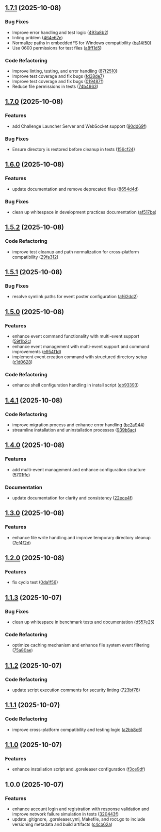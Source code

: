 ## [1.7.1](https://github.com/dimasma0305/gzcli/compare/v1.7.0...v1.7.1) (2025-10-08)

### Bug Fixes

* Improve error handling and test logic ([493a8b2](https://github.com/dimasma0305/gzcli/commit/493a8b26e04dcc8feb59d0667e41da7da7ca7012))
* linting priblem ([464e67e](https://github.com/dimasma0305/gzcli/commit/464e67e7138bd57712cddfc8a54a41d5c7541dce))
* Normalize paths in embeddedFS for Windows compatibility ([ba14f50](https://github.com/dimasma0305/gzcli/commit/ba14f5061d3432cf1b3a34b12f55db0bf28e5704))
* Use 0600 permissions for test files ([a8ff1d5](https://github.com/dimasma0305/gzcli/commit/a8ff1d56e13eb62e33774d4b8a7d16028f6dfa0e))

### Code Refactoring

* Improve linting, testing, and error handling ([87f2510](https://github.com/dimasma0305/gzcli/commit/87f251082278b3629955feac93af5c8be65e77c4))
* Improve test coverage and fix bugs ([fd38de7](https://github.com/dimasma0305/gzcli/commit/fd38de7a6ae0324504fc60753a5da463f26ce84c))
* Improve test coverage and fix bugs ([019487f](https://github.com/dimasma0305/gzcli/commit/019487f61073f178fb4246e8c8c557005fe5c519))
* Reduce file permissions in tests ([74b4963](https://github.com/dimasma0305/gzcli/commit/74b49636754791fe126e3af2354cede07bc453f5))

## [1.7.0](https://github.com/dimasma0305/gzcli/compare/v1.6.0...v1.7.0) (2025-10-08)

### Features

* add Challenge Launcher Server and WebSocket support ([90dd69f](https://github.com/dimasma0305/gzcli/commit/90dd69f49ecab510aa9d59983db4189798d8fd1c))

### Bug Fixes

* Ensure directory is restored before cleanup in tests ([156cf24](https://github.com/dimasma0305/gzcli/commit/156cf249b2089bc8f18fd0398739c7c63ff61098))

## [1.6.0](https://github.com/dimasma0305/gzcli/compare/v1.5.2...v1.6.0) (2025-10-08)

### Features

* update documentation and remove deprecated files ([8654d4d](https://github.com/dimasma0305/gzcli/commit/8654d4dbc62e0f7206f8e90c0d5e126a2f425c7b))

### Bug Fixes

* clean up whitespace in development practices documentation ([af517be](https://github.com/dimasma0305/gzcli/commit/af517bed5f6242e93f4a6e8ff8e5f0d7ebfd355b))

## [1.5.2](https://github.com/dimasma0305/gzcli/compare/v1.5.1...v1.5.2) (2025-10-08)

### Code Refactoring

* improve test cleanup and path normalization for cross-platform compatibility ([29fa312](https://github.com/dimasma0305/gzcli/commit/29fa3120f4b69230686e606818333ae432f73eeb))

## [1.5.1](https://github.com/dimasma0305/gzcli/compare/v1.5.0...v1.5.1) (2025-10-08)

### Bug Fixes

* resolve symlink paths for event poster configuration ([a162dd2](https://github.com/dimasma0305/gzcli/commit/a162dd2360191ac6795709a32d992c342402a71a))

## [1.5.0](https://github.com/dimasma0305/gzcli/compare/v1.4.1...v1.5.0) (2025-10-08)

### Features

* enhance event command functionality with multi-event support ([59f1b2c](https://github.com/dimasma0305/gzcli/commit/59f1b2cded71b5d0dda51ba22deff88e10bc4b6f))
* enhance event management with multi-event support and command improvements ([e954f1d](https://github.com/dimasma0305/gzcli/commit/e954f1de00afd9f675aa6540f1a247812911742d))
* implement event creation command with structured directory setup ([c1d0628](https://github.com/dimasma0305/gzcli/commit/c1d0628ed3094ae1d8fe6836bc56bbabb257d1b6))

### Code Refactoring

* enhance shell configuration handling in install script ([eb93393](https://github.com/dimasma0305/gzcli/commit/eb93393e88ec16439cbc545349e59ff0f65e1718))

## [1.4.1](https://github.com/dimasma0305/gzcli/compare/v1.4.0...v1.4.1) (2025-10-08)

### Code Refactoring

* improve migration process and enhance error handling ([bc2a944](https://github.com/dimasma0305/gzcli/commit/bc2a944caeeb542997b29ff5719aa7f8fc27d573))
* streamline installation and uninstallation processes ([939b6ac](https://github.com/dimasma0305/gzcli/commit/939b6acf3c47bf1f4571e4142d00ce1e239e10fb))

## [1.4.0](https://github.com/dimasma0305/gzcli/compare/v1.3.0...v1.4.0) (2025-10-08)

### Features

* add multi-event management and enhance configuration structure ([5701ffe](https://github.com/dimasma0305/gzcli/commit/5701ffe3257f02d94f691f5aeaad8483e5d99a56))

### Documentation

* update documentation for clarity and consistency ([22ece4f](https://github.com/dimasma0305/gzcli/commit/22ece4f9b005d1a92e3486ca16a0ecb61f37176c))

## [1.3.0](https://github.com/dimasma0305/gzcli/compare/v1.2.0...v1.3.0) (2025-10-08)

### Features

* enhance file write handling and improve temporary directory cleanup ([7cf4f2d](https://github.com/dimasma0305/gzcli/commit/7cf4f2d07d9a282e507fd6140b3777c150656926))

## [1.2.0](https://github.com/dimasma0305/gzcli/compare/v1.1.3...v1.2.0) (2025-10-08)

### Features

* fix cyclo test ([0da1f56](https://github.com/dimasma0305/gzcli/commit/0da1f56751130dc53cec28593a736e81e430a162))

## [1.1.3](https://github.com/dimasma0305/gzcli/compare/v1.1.2...v1.1.3) (2025-10-07)

### Bug Fixes

* clean up whitespace in benchmark tests and documentation ([d557e25](https://github.com/dimasma0305/gzcli/commit/d557e25c2d803e40c46eaa9687b136386d997fd1))

### Code Refactoring

* optimize caching mechanism and enhance file system event filtering ([75a80ae](https://github.com/dimasma0305/gzcli/commit/75a80ae263f6509fd952bd6a46b58494fba93032))

## [1.1.2](https://github.com/dimasma0305/gzcli/compare/v1.1.1...v1.1.2) (2025-10-07)

### Code Refactoring

* update script execution comments for security linting ([723bf78](https://github.com/dimasma0305/gzcli/commit/723bf786bdfd372197bb85e8455f0a49f35e261b))

## [1.1.1](https://github.com/dimasma0305/gzcli/compare/v1.1.0...v1.1.1) (2025-10-07)

### Code Refactoring

* improve cross-platform compatibility and testing logic ([a2bb8c6](https://github.com/dimasma0305/gzcli/commit/a2bb8c6a271b3cbebdaee5ab97fe36e8c86ba208))

## [1.1.0](https://github.com/dimasma0305/gzcli/compare/v1.0.0...v1.1.0) (2025-10-07)

### Features

* enhance installation script and .goreleaser configuration ([f3ce9df](https://github.com/dimasma0305/gzcli/commit/f3ce9dfb982be1f6d110ba1d5e260669027af520))

## 1.0.0 (2025-10-07)

### Features

* enhance account login and registration with response validation and improve network failure simulation in tests ([320443f](https://github.com/dimasma0305/gzcli/commit/320443f04c96ca27b57e922e8fc0b5847390033f))
* update .gitignore, .goreleaser.yml, Makefile, and root.go to include versioning metadata and build artifacts ([c4cb62a](https://github.com/dimasma0305/gzcli/commit/c4cb62a14df57d25591d2a3679309b94b71869a8))

